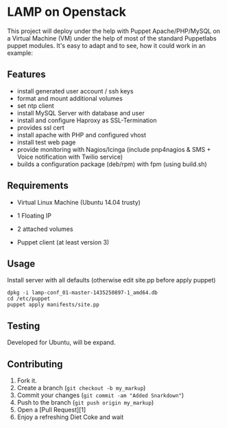 LAMP on Openstack
=================
This project will deploy under the help with Puppet Apache/PHP/MySQL on a Virtual Machine (VM) 
under the help of most of the standard Puppetlabs puppet modules. It's easy to adapt and to see, 
how it could work in an example: 
 

Features
--------

- install generated user account / ssh keys
- format and mount additional volumes
- set ntp client
- install MySQL Server with database and user
- install and configure Haproxy as SSL-Termination
- provides ssl cert
- install apache with PHP and configured vhost
- install test web page
- provide monitoring with Nagios/Icinga (include pnp4nagios & SMS + Voice notification with Twilio service)
- builds a configuration package (deb/rpm) with fpm (using build.sh)


Requirements
------------
- Virtual Linux Machine (Ubuntu 14.04 trusty)
- 1 Floating IP
- 2 attached volumes

- Puppet client (at least version 3)


Usage
-----

Install server with all defaults (otherwise edit site.pp before apply puppet)

    dpkg -i lamp-conf_01-master-1435250897-1_amd64.db
	cd /etc/puppet
	puppet apply manifests/site.pp


Testing
-------

Developed for Ubuntu, will be expand. 


Contributing
------------

1. Fork it.
2. Create a branch (`git checkout -b my_markup`)
3. Commit your changes (`git commit -am "Added Snarkdown"`)
4. Push to the branch (`git push origin my_markup`)
5. Open a [Pull Request][1]
6. Enjoy a refreshing Diet Coke and wait


